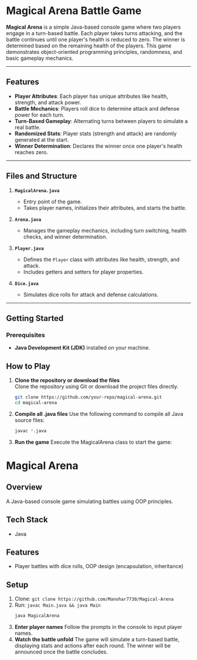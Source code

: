 # Magical Arena Battle Game

**Magical Arena** is a simple Java-based console game where two players engage in a turn-based battle. Each player takes turns attacking, and the battle continues until one player's health is reduced to zero. The winner is determined based on the remaining health of the players. This game demonstrates object-oriented programming principles, randomness, and basic gameplay mechanics.

---

## Features
- **Player Attributes**: Each player has unique attributes like health, strength, and attack power.
- **Battle Mechanics**: Players roll dice to determine attack and defense power for each turn.
- **Turn-Based Gameplay**: Alternating turns between players to simulate a real battle.
- **Randomized Stats**: Player stats (strength and attack) are randomly generated at the start.
- **Winner Determination**: Declares the winner once one player's health reaches zero.

---

## Files and Structure
1. **`MagicalArena.java`**  
   - Entry point of the game.  
   - Takes player names, initializes their attributes, and starts the battle.  

2. **`Arena.java`**  
   - Manages the gameplay mechanics, including turn switching, health checks, and winner determination.  

3. **`Player.java`**  
   - Defines the `Player` class with attributes like health, strength, and attack.  
   - Includes getters and setters for player properties.  

4. **`Dice.java`**  
   - Simulates dice rolls for attack and defense calculations.  

---

## Getting Started
### Prerequisites
- **Java Development Kit (JDK)** installed on your machine.

## How to Play

1. **Clone the repository or download the files**  
   Clone the repository using Git or download the project files directly.  
   ```bash
   git clone https://github.com/your-repo/magical-arena.git
   cd magical-arena
2. **Compile all .java files**
   Use the following command to compile all Java source files:
   ```bash
   javac *.java
3. **Run the game**
   Execute the MagicalArena class to start the game:

# Magical Arena
## Overview
A Java-based console game simulating battles using OOP principles.
## Tech Stack
- Java
## Features
- Player battles with dice rolls, OOP design (encapsulation, inheritance)
## Setup
1. Clone: `git clone https://github.com/Manohar7730/Magical-Arena`
2. Run: `javac Main.java && java Main`
   ```bash
   java MagicalArena
4. **Enter player names**
   Follow the prompts in the console to input player names.
5. **Watch the battle unfold**
   The game will simulate a turn-based battle, displaying stats and actions after each round. The winner will be announced once the battle concludes.
